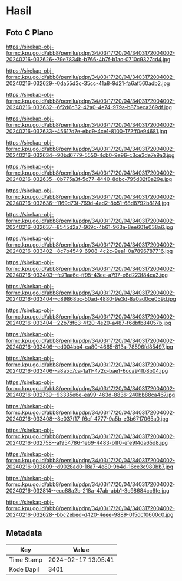 # Hasil

## Foto C Plano

https://sirekap-obj-formc.kpu.go.id/abb8/pemilu/pdpr/34/03/17/20/04/3403172004002-20240216-032626--79e7834b-b766-4b7f-b1ac-0710c9327cd4.jpg

https://sirekap-obj-formc.kpu.go.id/abb8/pemilu/pdpr/34/03/17/20/04/3403172004002-20240216-032629--0da55d3c-35cc-41a8-9d21-fa6af560adb2.jpg

https://sirekap-obj-formc.kpu.go.id/abb8/pemilu/pdpr/34/03/17/20/04/3403172004002-20240216-032632--6f2d6c32-42a0-4e74-979a-b87beca269df.jpg

https://sirekap-obj-formc.kpu.go.id/abb8/pemilu/pdpr/34/03/17/20/04/3403172004002-20240216-032633--45617d7e-ebd9-4ce1-8100-172ff0e94681.jpg

https://sirekap-obj-formc.kpu.go.id/abb8/pemilu/pdpr/34/03/17/20/04/3403172004002-20240216-032634--90bd6779-5550-4cb0-9e96-c3ce3de7e9a3.jpg

https://sirekap-obj-formc.kpu.go.id/abb8/pemilu/pdpr/34/03/17/20/04/3403172004002-20240216-032635--0b775a3f-5c77-4440-8dbc-795d02f8a29e.jpg

https://sirekap-obj-formc.kpu.go.id/abb8/pemilu/pdpr/34/03/17/20/04/3403172004002-20240216-032636--1169d73f-769d-4ad2-8b51-68d8792b8174.jpg

https://sirekap-obj-formc.kpu.go.id/abb8/pemilu/pdpr/34/03/17/20/04/3403172004002-20240216-032637--8545d2a7-969c-4b61-963a-8ee601e038a6.jpg

https://sirekap-obj-formc.kpu.go.id/abb8/pemilu/pdpr/34/03/17/20/04/3403172004002-20240216-033402--8c7b4549-6908-4c2c-9ea1-0a7896787716.jpg

https://sirekap-obj-formc.kpu.go.id/abb8/pemilu/pdpr/34/03/17/20/04/3403172004002-20240216-033403--fc71aa6c-ff95-43ee-a797-e6d223f84ca3.jpg

https://sirekap-obj-formc.kpu.go.id/abb8/pemilu/pdpr/34/03/17/20/04/3403172004002-20240216-033404--c89868bc-50ad-4880-9e3d-8a0ad0ce059d.jpg

https://sirekap-obj-formc.kpu.go.id/abb8/pemilu/pdpr/34/03/17/20/04/3403172004002-20240216-033404--22b7df63-4f20-4e20-a487-f6dbfb84057b.jpg

https://sirekap-obj-formc.kpu.go.id/abb8/pemilu/pdpr/34/03/17/20/04/3403172004002-20240216-033406--ed004bb4-ca80-4665-813a-78596fd85497.jpg

https://sirekap-obj-formc.kpu.go.id/abb8/pemilu/pdpr/34/03/17/20/04/3403172004002-20240216-033406--a8a5c7ca-1a11-472c-bae1-6cca94fb8b04.jpg

https://sirekap-obj-formc.kpu.go.id/abb8/pemilu/pdpr/34/03/17/20/04/3403172004002-20240216-032739--93335e6e-ea99-463d-8836-240bb88ca467.jpg

https://sirekap-obj-formc.kpu.go.id/abb8/pemilu/pdpr/34/03/17/20/04/3403172004002-20240216-033408--8e037f17-f6cf-4777-9a5b-e3b6717065a0.jpg

https://sirekap-obj-formc.kpu.go.id/abb8/pemilu/pdpr/34/03/17/20/04/3403172004002-20240216-032758--af954786-1e69-4483-b1f0-efe9f4da65d8.jpg

https://sirekap-obj-formc.kpu.go.id/abb8/pemilu/pdpr/34/03/17/20/04/3403172004002-20240216-032809--d9028ad0-18a7-4e80-9b4d-16ce3c980bb7.jpg

https://sirekap-obj-formc.kpu.go.id/abb8/pemilu/pdpr/34/03/17/20/04/3403172004002-20240216-032814--ecc88a2b-218a-47ab-abb1-3c98684cc6fe.jpg

https://sirekap-obj-formc.kpu.go.id/abb8/pemilu/pdpr/34/03/17/20/04/3403172004002-20240216-032628--bbc2ebed-d420-4eee-9889-0f5dcf0600c0.jpg


## Metadata

| Key        | Value               |
| ---------- | ------------------- |
| Time Stamp | 2024-02-17 13:05:41 |
| Kode Dapil | 3401                |



